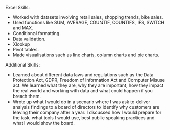 Excel Skills:

* Worked with datasets involving retail sales, shopping trends, bike sales.
* Used functions like SUM, AVERAGE, COUNTIF, COUNTIFS, IFS, SWITCH and MAX.
* Conditional formatting.
* Data validation.
* Xlookup
* Pivot tables.
* Made visualisations such as line charts, column charts and pie charts.

Additional Skills:
* Learned about different data laws and regulations such as the Data Protection Act, GDPR, Freedom of Information Act and Computer Misuse act. We learned what they are, why they are important, how they impact the real world and working with data and what could happen if you breach them.
* Wrote up what I would do in a scenario where I was ask to deliver analysis findings to a board of directors to identify why customers are leaving their company after a year. I discussed how I would prepare for the task, what tools I would use, best public speaking practices and what I would show the board.

